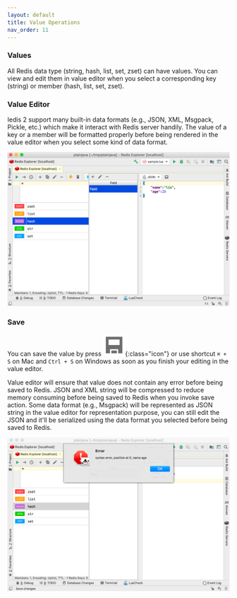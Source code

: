 ```yaml
---
layout: default
title: Value Operations
nav_order: 11
---
```


### Values
All Redis data type (string, hash, list, set, zset) can have values.
You can view and edit them in value editor when you select a corresponding key (string) or member (hash, list, set, zset).

### Value Editor
Iedis 2 support many built-in data formats (e.g., JSON, XML, Msgpack, Pickle, etc.) which make it interact with Redis server handily.
The value of a key or a member will be formatted properly before being rendered in the value editor when you select some kind of data format.

![value editor](/assets/images/value-operations/value-editor2.png)

### Save
You can save the value by press ![save](/assets/images/value-operations/save2.png){:class="icon"} or use shortcut ```⌘ + S``` on Mac and ```Ctrl + S``` on Windows
as soon as you finish your editing in the value editor.

Value editor will ensure that value does not contain any error before being saved to Redis.
JSON and XML string will be compressed to reduce memory consuming before being saved to Redis when you invoke save action.
Some data format (e.g., Msgpack) will be represented as JSON string in the value editor for representation purpose, you can still edit the JSON and it'll be serialized using the data format you selected before being saved to Redis.

![format validate](/assets/images/value-operations/format-validate2.png)
